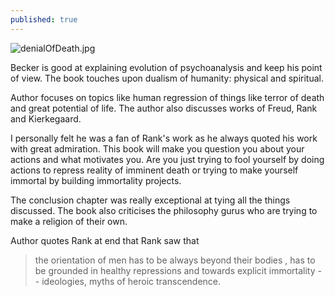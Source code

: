 ```yaml
---
published: true
---
```

![denialOfDeath.jpg]({{site.baseurl}}/images/denialOfDeath.jpg)

Becker is good at explaining evolution of psychoanalysis and keep his point of view. The book touches upon dualism of humanity: physical and spiritual. 

Author focuses on topics like human regression of things like terror of death and great potential of life. The author also discusses works of Freud, Rank and Kierkegaard.

I personally felt he was a fan of Rank's work as he always quoted his work with great admiration. This book will make you question you about your actions and what motivates you. Are you just trying to fool yourself by doing actions to repress reality of imminent death or trying to make yourself immortal by building immortality projects. 

The conclusion chapter was really exceptional at tying all the things discussed. The book also criticises the philosophy gurus who are trying to make a religion of their own.

Author quotes Rank at end that Rank saw that 
> the orientation of men has to be always beyond their bodies , has to be grounded in healthy repressions and towards explicit immortality -- ideologies, myths of heroic transcendence.
